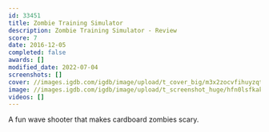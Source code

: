 ```yaml
---
id: 33451
title: Zombie Training Simulator
description: Zombie Training Simulator - Review
score: 7
date: 2016-12-05
completed: false
awards: []
modified_date: 2022-07-04
screenshots: []
cover: //images.igdb.com/igdb/image/upload/t_cover_big/m3x2zocvfihuyzqtmiqj.jpg
image: //images.igdb.com/igdb/image/upload/t_screenshot_huge/hfn0lsfkakv9xmms1iyn.jpg
videos: []
---
```

A fun wave shooter that makes cardboard zombies scary.